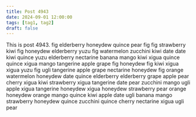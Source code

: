 ```yaml
---
title: Post 4943
date: 2024-09-01 12:00:00
tags: [tag1, tag2]
draft: false
---
```

This is post 4943.
fig
elderberry
honeydew
quince
pear
fig
fig
strawberry
kiwi
fig
honeydew
elderberry
yuzu
fig
watermelon
zucchini
kiwi
date
date
kiwi
quince
yuzu
elderberry
nectarine
banana
mango
kiwi
xigua
quince
quince
xigua
mango
tangerine
apple
grape
fig
honeydew
fig
kiwi
xigua
xigua
yuzu
fig
ugli
tangerine
apple
grape
nectarine
honeydew
fig
orange
watermelon
honeydew
date
quince
elderberry
elderberry
grape
apple
pear
cherry
xigua
kiwi
strawberry
xigua
tangerine
date
pear
zucchini
mango
ugli
apple
xigua
tangerine
honeydew
xigua
honeydew
strawberry
pear
orange
honeydew
orange
mango
quince
kiwi
apple
date
ugli
banana
mango
strawberry
honeydew
quince
zucchini
quince
cherry
nectarine
xigua
ugli
pear
